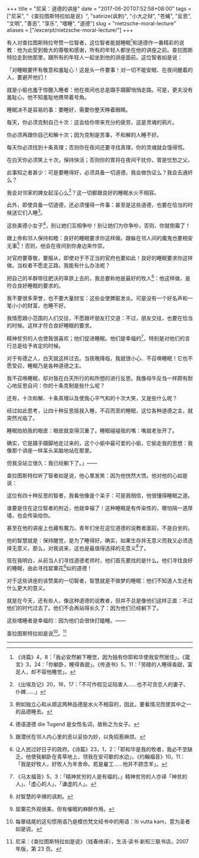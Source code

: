 +++
title = "尼采：道德的讲座"
date = "2017-06-20T07:52:58+08:00"
tags = ["尼采", "《查拉图斯特拉如是说》", "satirize(讽刺)", "小大之辩", "苍蝇", "反思", "文明", "善恶", "享乐", "嗜睡", "道德"]
slug = "nietzsche-moral-lecture"
aliases = ["/excerpt/nietzsche-moral-lecture/"]
+++

有人对查拉图斯特拉夸赞一位智者，这位智者能就睡眠[^1]和道德作一番精彩的说教：他为此受到极大的尊敬和感谢，所有的年轻人都坐在他的讲座之前。查拉图斯特拉走到他那里，跟所有的年轻人一起坐到他的讲座面前。这位智者如是说：

「对睡眠要怀有敬意和羞耻心！这是头一件要事！对一切不能安眠、在夜间醒着的人，要避开他们！

就是小偷也羞于惊醒入睡者：他在夜间也总是蹑手蹑脚悄悄走路。可是，更夫没有羞耻心，他不知羞耻地携带着号角。

睡眠决不是容易的事：要睡好，需要你整天睁着眼睛。

每天，你必须克制自己十次：这会给你带来充分的疲劳，这是灵魂的鸦片。

你必须再跟你自己和解十次；因为克制是苦事，不和解的人睡不好。

每天你必须找到十条真理；否则你在夜间还要寻找真理，你的灵魂就会饿得慌。

在白天你必须笑上十次，保持快活；否则你的胃将在夜间干扰你，胃是忧愁之父。

此事知之者甚少：可是要睡得好，必须具备一切道德。我会做伪证么？我会去通奸么？

我会对邻家的婢女起淫心么[^2]？这一切都跟良好的睡眠水火不相容。

此外，即使具备一切道德，还必须懂得一件事：甚至是这些道德，也要在恰当的时候送它们入睡[^3]。

这些美德小女子[^4]，别让她们互相争吵！别让她们为你争吵，否则，你就倒霉了！

跟上帝和邻人保持和睦：良好的睡眠要求你这样做。跟躲在邻人间的魔鬼也要相安无事[^5]！否则，他会在夜间到你身边来作崇。

对官府要尊敬，要服从，即使对于不正当的官府也要如此！良好的睡眠要求你这样做。当权者不愿走正路，我能有什么办法呢？

把自己的羊群带往肥沃的草原上去的，我总要称他是最好的牧人[^6]：他这样做，是符合良好睡眠的要求的。

我不要很多荣誉，也不要大量财宝：这些会使脾脏发炎。可是没有一个好名声和一笔小小的财富，也睡不好。

我情愿跟小范围的人们交往，不愿跟坏朋友打交道：不过，朋友交往，也要在恰当的时候。这样才符合良好睡眠的要求。

精神贫穷的人也使我很喜欢；他们促进睡眠。他们是幸福的[^7]，特别是对他们的言行总是给予肯定的时候。

对于有德之人，白天就这样过去。当夜晚降临，我就很小心、不召唤睡眠！它也不愿受召，睡眠乃是各种道德之主。

我不召唤睡眠，却对我在白天所行的和所想的进行反思。我像母牛反刍一样颇有耐心地反思自问：你的十条克制是些什么呢？

还有，十次和解、十条真理以及使我心平气和的十次大笑，又是些什么呢？

经过如此思考，让四十种反思摇我入睡，不召而至的睡眠，这位各种道德之主，就突然光临了。

睡眠拍拍我的眼皮：眼皮就变得沉重了。睡眠碰碰我的嘴：嘴就老张开了。

确实，它是蹑手蹑脚地走过来的，这个小偷中最可爱的小偷，它偷走我的思想：我像那个讲座一样呆头呆脑地站在那里。

但我没站立很久：我已经躺下了。」——

查拉图斯特拉听了智者如是说，他心里发笑：因为他恍然大悟。他对他的心如是说：

这位有四十种反思的智者，我看他像是个呆子：可是我相信，他很懂得睡眠之道。

谁要是住在这位智者的附近，他就幸福了！这种睡眠是有传染性的，哪怕隔一道厚墙，也会传染给你。

甚至在他的讲座上也藏有魔力。青年们坐在这位道德的说教者面前，不是白坐的。

他的智慧就是：保持醒觉，是为了睡得好。确实，如果生存并无意义而我又必须选择无意义，那么，对我说来，这也是最值得选择的无意义[^8]了。

现在我明白，从前当人们寻找道德老师时，他们首先要找的是什么。他们寻找良好的睡眠，由此寻找罂粟花[^9]似的道德！

对于这些讲座的该赞美的一切智者，智慧就是不做梦的睡眠：他们不知道人生还有什么更大的意义。

就是在今天，还有些人，像这种道德的说教者，但并不总是像他们这样正直：不过他们的时代过去了。他们不会再站得长久了：因为他们已经躺下了。

这些嗜睡者是幸福的：因为他们会很快打瞌睡。——

查拉图斯特拉如是说[^10]。[^11]

---

[^1]: 《诗篇》4，8：「我必安然躺下睡觉，因为独有你耶和华使我安然居住」。《箴言》3，24：「你躺卧，睡得香甜」。《传道书》5，11：「劳碌的人睡得香甜，富足人，却不容他睡觉」。
[^2]: 《出埃及记》20，16，17：「不可作假见证陷害人……也不可贪恋人的妻子、仆婢……」
[^3]: 例如独立心和从顺这两种品德是水火不相容的，因此，要看情况而使其中之一的品德睡去。
[^4]: 德语道德 die Tugend 是女性名词，故称之为女子。
[^5]: 跟潜伏在邻人内心里的恶以妥协为妙，以免招惹麻烦。
[^6]: 让人民过好日子的政府。《诗篇》23，1，2：「耶和华是我的牧者，我必不至缺乏。他使我躺卧在青草地上，领我在安可歇的水边」。《约翰福音》10，11：「我是好牧人，好牧人为羊舍命。若是雇工……他并不顾念羊」。
[^7]: 《马太福音》5，3：「精神贫穷的人是有福的。」精神贫穷的人亦译「神贫的人」、「虚心的人」、「谦虚的人」。
[^8]: 对智慧的辛辣的讽刺。
[^9]: 罂粟花外观很美，但有催眠的麻醉作用。
[^10]: 每章结尾的这句惯用语乃是模仿梵文经书中的用语：Iti vutta kam，意为圣者如是说。
[^11]: 尼采：《查拉图斯特拉如是说》（钱春绮译），生活·读书·新知三联书店，2007 年版，第 23 页。
